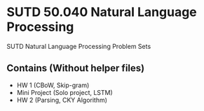 # SUTD 50.040 Natural Language Processing
SUTD Natural Language Processing Problem Sets
## Contains (Without helper files)
* HW 1 (CBoW, Skip-gram)
* Mini Project (Solo project, LSTM)
* HW 2 (Parsing, CKY Algorithm)
